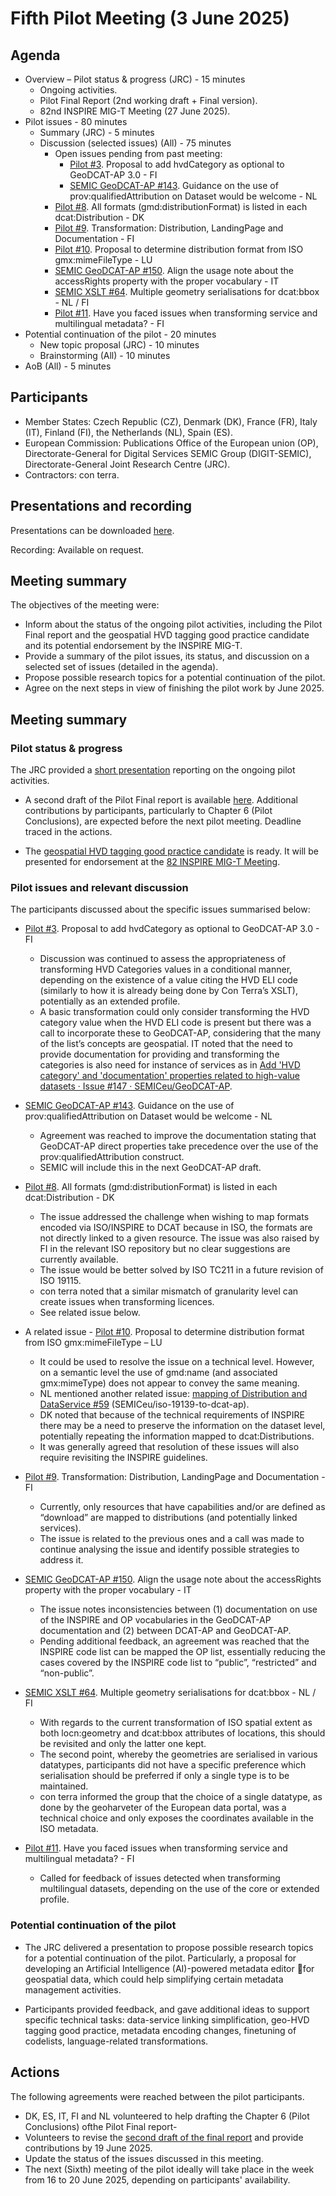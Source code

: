 # Fifth Pilot Meeting (3 June 2025)

## Agenda

* Overview – Pilot status & progress (JRC) - 15 minutes
    * Ongoing activities.
    * Pilot Final Report (2nd working draft + Final version).
    * 82nd INSPIRE MIG-T Meeting (27 June 2025).
* Pilot issues - 80 minutes
    *	Summary (JRC) - 5 minutes
    * Discussion (selected issues) (All) - 75 minutes
        * Open issues pending from past meeting:
            * [Pilot #3](https://github.com/INSPIRE-MIF/GeoDCAT-AP-pilot/issues/3). Proposal to add hvdCategory as optional to GeoDCAT-AP 3.0 - FI
            * [SEMIC GeoDCAT-AP #143](https://github.com/SEMICeu/GeoDCAT-AP/issues/143). Guidance on the use of prov:qualifiedAttribution on Dataset would be welcome - NL 
        * [Pilot #8](https://github.com/INSPIRE-MIF/GeoDCAT-AP-pilot/issues/8). All formats (gmd:distributionFormat) is listed in each dcat:Distribution - DK
        * [Pilot #9](https://github.com/INSPIRE-MIF/GeoDCAT-AP-pilot/issues/9). Transformation: Distribution, LandingPage and Documentation - FI
        * [Pilot #10](https://github.com/INSPIRE-MIF/GeoDCAT-AP-pilot/issues/10). Proposal to determine distribution format from ISO gmx:mimeFileType - LU
        * [SEMIC GeoDCAT-AP #150](https://github.com/SEMICeu/GeoDCAT-AP/issues/150). Align the usage note about the accessRights property with the proper vocabulary - IT
        * [SEMIC XSLT #64](https://github.com/SEMICeu/iso-19139-to-dcat-ap/issues/64). Multiple geometry serialisations for dcat:bbox - NL / FI
        * [Pilot #11](https://github.com/INSPIRE-MIF/GeoDCAT-AP-pilot/issues/11). Have you faced issues when transforming service and multilingual metadata? - FI
*	Potential continuation of the pilot - 20 minutes
    * New topic proposal (JRC) - 10 minutes
    * Brainstorming (All) - 10 minutes
* AoB (All) - 5 minutes

## Participants

* Member States: Czech Republic (CZ), Denmark (DK), France (FR), Italy (IT), Finland (FI), the Netherlands (NL), Spain (ES).
* European Commission: Publications Office of the European union (OP), Directorate-General for Digital Services SEMIC Group (DIGIT-SEMIC), Directorate-General Joint Research Centre (JRC).
* Contractors: con terra.

## Presentations and recording

Presentations can be downloaded [here](https://github.com/INSPIRE-MIF/GeoDCAT-AP-pilot/tree/main/meetings/2025-06-03/presentations).

Recording: Available on request. 

## Meeting summary

The objectives of the meeting were:
* Inform about the status of the ongoing pilot activities, including the Pilot Final report and the geospatial HVD tagging good practice candidate and its potential endorsement by the INSPIRE MIG-T.
* Provide a summary of the pilot issues, its status, and discussion on a selected set of issues (detailed in the agenda).
* Propose possible research topics for a potential continuation of the pilot.
* Agree on the next steps in view of finishing the pilot work by June 2025. 

## Meeting summary

### Pilot status & progress	

The JRC provided a [short presentation](https://github.com/INSPIRE-MIF/GeoDCAT-AP-pilot/blob/main/meetings/2025-06-03/presentations/20250603_01_GeoDCAT-AP_Pilot-00_Overview-JRC.pptx) reporting on the ongoing pilot activities.

* A second draft of the Pilot Final report is available [here](https://github.com/INSPIRE-MIF/GeoDCAT-AP-pilot/tree/main/final-report).
Additional contributions by participants, particularly to Chapter 6 (Pilot Conclusions), are expected before the next pilot meeting. Deadline traced in the actions.

* The [geospatial HVD tagging good practice candidate](https://github.com/INSPIRE-MIF/GeoDCAT-AP-pilot/tree/main/good-practices/hvd-tagging) is ready. It will be presented for endorsement at the [82 INSPIRE MIG-T Meeting](https://wikis.ec.europa.eu/spaces/InspireMIG/pages/177046460/82nd+MIG-T+meeting+2025-06-27).

### Pilot issues and relevant discussion	

The participants discussed about the specific issues summarised below:

* [Pilot #3](https://github.com/INSPIRE-MIF/GeoDCAT-AP-pilot/issues/3). Proposal to add hvdCategory as optional to GeoDCAT-AP 3.0 - FI
    * Discussion was continued to assess the appropriateness of transforming HVD Categories values in a conditional manner, depending on the existence of a value citing the HVD ELI code (similarly to how it is already being done by Con Terra’s XSLT), potentially as an extended profile.
    * A basic transformation could only consider transforming the HVD category value when the HVD ELI code is present but there was a call to incorporate these to GeoDCAT-AP, considering that the many of the list’s concepts are geospatial. IT noted that the need to provide documentation for providing and transforming the categories is also need for instance of services as in [Add 'HVD category' and 'documentation' properties related to high-value datasets · Issue #147 · SEMICeu/GeoDCAT-AP](https://github.com/SEMICeu/GeoDCAT-AP/issues/147).

* [SEMIC GeoDCAT-AP #143](https://github.com/SEMICeu/GeoDCAT-AP/issues/143). Guidance on the use of prov:qualifiedAttribution on Dataset would be welcome - NL
    * Agreement was reached to improve the documentation stating that GeoDCAT-AP direct properties take precedence over the use of the prov:qualifiedAttribution construct.
    * SEMIC will include this in the next GeoDCAT-AP draft.
      
* [Pilot #8](https://github.com/INSPIRE-MIF/GeoDCAT-AP-pilot/issues/8). All formats (gmd:distributionFormat) is listed in each dcat:Distribution - DK
    * The issue addressed the challenge when wishing to map formats encoded via ISO/INSPIRE to DCAT because in ISO, the formats are not directly linked to a given resource. The issue was also raised by FI in the relevant ISO repository but no clear suggestions are currently available.
    * The issue would be better solved by ISO TC211 in a future revision of ISO 19115.
    * con terra noted that a similar mismatch of granularity level can create issues when transforming licences.
    * See related issue below.

* A related issue - [Pilot #10](https://github.com/INSPIRE-MIF/GeoDCAT-AP-pilot/issues/10). Proposal to determine distribution format from ISO gmx:mimeFileType – LU
    * It could be used to resolve the issue on a technical level. However, on a semantic level the use of gmd:name (and associated gmx:mimeType) does not appear to convey the same meaning.
    * NL mentioned another related issue: [mapping of Distribution and DataService #59](https://github.com/SEMICeu/iso-19139-to-dcat-ap/issues/59) (SEMICeu/iso-19139-to-dcat-ap).
    * DK noted that because of the technical requirements of INSPIRE there may be a need to preserve the information on the dataset level, potentially repeating the information mapped to dcat:Distributions.
    * It was generally agreed that resolution of these issues will also require revisiting the INSPIRE guidelines.
  
* [Pilot #9](https://github.com/INSPIRE-MIF/GeoDCAT-AP-pilot/issues/9). Transformation: Distribution, LandingPage and Documentation - FI
    * Currently, only resources that have capabilities and/or are defined as “download” are mapped to distributions (and potentially linked services).
    * The issue is related to the previous ones and a call was made to continue analysing the issue and identify possible strategies to address it.

* [SEMIC GeoDCAT-AP #150](https://github.com/SEMICeu/GeoDCAT-AP/issues/150). Align the usage note about the accessRights property with the proper vocabulary - IT
    * The issue notes inconsistencies between (1) documentation on use of the INSPIRE and OP vocabularies in the GeoDCAT-AP documentation and (2) between DCAT-AP and GeoDCAT-AP.
    * Pending additional feedback, an agreement was reached that the INSPIRE code list can be mapped the OP list, essentially reducing the cases covered by the INSPIRE code list to “public”, “restricted” and “non-public”.

* [SEMIC XSLT #64](https://github.com/SEMICeu/iso-19139-to-dcat-ap/issues/64). Multiple geometry serialisations for dcat:bbox - NL / FI
    * With regards to the current transformation of ISO spatial extent as both locn:geometry and dcat:bbox attributes of locations, this should be revisited and only the latter one kept.
    * The second point, whereby the geometries are serialised in various datatypes, participants did not have a specific preference which serialisation should be preferred if only a single type is to be maintained.
    * con terra informed the group that the choice of a single datatype, as done by the geoharveter of the European data portal, was a technical choice and only exposes the coordinates available in the ISO metadata. 

* [Pilot #11](https://github.com/INSPIRE-MIF/GeoDCAT-AP-pilot/issues/11). Have you faced issues when transforming service and multilingual metadata? - FI
    * Called for feedback of issues detected when transforming multilingual datasets, depending on the use of the core or extended profile. 

### Potential continuation of the pilot

* The JRC delivered a presentation to propose possible research topics for a potential continuation of the pilot. Particularly, a proposal for developing an Artificial Intelligence (AI)-powered metadata editor for geospatial data, which could help simplifying certain metadata management activities.
  
* Participants provided feedback, and gave additional ideas to support specific technical tasks: data-service linking simplification, geo-HVD tagging good practice, metadata encoding changes,                finetuning of codelists, language-related transformations.

## Actions

The following agreements were reached between the pilot participants.
* DK, ES, IT, FI and NL volunteered to help drafting the Chapter 6 (Pilot Conclusions) ofthe Pilot Final report-
* Volunteers to revise the [second draft of the final report](https://github.com/INSPIRE-MIF/GeoDCAT-AP-pilot/tree/main/final-report) and provide contributions by 19 June 2025.
* Update the status of the issues discussed in this meeting.
* The next (Sixth) meeting of the pilot ideally will take place in the week from 16 to 20 June 2025, depending on participants' availability.
